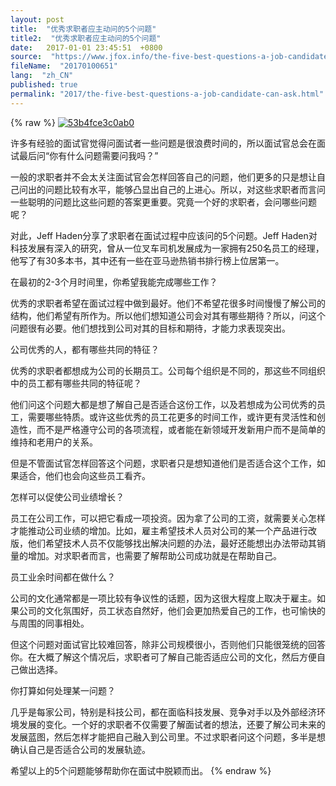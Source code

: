 ```yaml
---
layout: post
title:  "优秀求职者应主动问的5个问题"
title2:  "优秀求职者应主动问的5个问题"
date:   2017-01-01 23:45:51  +0800
source:  "https://www.jfox.info/the-five-best-questions-a-job-candidate-can-ask.html"
fileName:  "20170100651"
lang:  "zh_CN"
published: true
permalink: "2017/the-five-best-questions-a-job-candidate-can-ask.html"
---
```

{% raw %}
[![53b4fce3c0ab0](http://www.jfox.info/wp-content/uploads/2014/07/53b4fce3c0ab0.jpg)](https://www.jfox.info/go.php?url=http://www.jfox.info/wp-content/uploads/2014/07/53b4fce3c0ab0.jpg)

许多有经验的面试官觉得问面试者一些问题是很浪费时间的，所以面试官总会在面试最后问“你有什么问题需要问我吗？”

一般的求职者并不会太关注面试官会怎样回答自己的问题，他们更多的只是想让自己问出的问题比较有水平，能够凸显出自己的上进心。所以，对这些求职者而言问一些聪明的问题比这些问题的答案更重要。究竟一个好的求职者，会问哪些问题呢？

对此，Jeff Haden分享了求职者在面试过程中应该问的5个问题。Jeff Haden对科技发展有深入的研究，曾从一位叉车司机发展成为一家拥有250名员工的经理，他写了有30多本书，其中还有一些在亚马逊热销书排行榜上位居第一。

在最初的2-3个月时间里，你希望我能完成哪些工作？

优秀的求职者希望在面试过程中做到最好。他们不希望花很多时间慢慢了解公司的结构，他们希望有所作为。所以他们想知道公司会对其有哪些期待？所以，问这个问题很有必要。他们想找到公司对其的目标和期待，才能力求表现突出。

公司优秀的人，都有哪些共同的特征？

优秀的求职者都想成为公司的长期员工。公司每个组织是不同的，那这些不同组织中的员工都有哪些共同的特征呢？

他们问这个问题大都是想了解自己是否适合这份工作，以及若想成为公司优秀的员工，需要哪些特质。或许这些优秀的员工花更多的时间工作，或许更有灵活性和创造性，而不是严格遵守公司的各项流程，或者能在新领域开发新用户而不是简单的维持和老用户的关系。

但是不管面试官怎样回答这个问题，求职者只是想知道他们是否适合这个工作，如果适合，他们也会向这些员工看齐。

怎样可以促使公司业绩增长？

员工在公司工作，可以把它看成一项投资。因为拿了公司的工资，就需要关心怎样才能推动公司业绩的增加。比如，雇主希望技术人员对公司的某一个产品进行改版，他们希望技术人员不仅能够找出解决问题的办法，最好还能想出办法带动其销量的增加。对求职者而言，也需要了解帮助公司成功就是在帮助自己。

员工业余时间都在做什么？

公司的文化通常都是一项比较有争议性的话题，因为这很大程度上取决于雇主。如果公司的文化氛围好，员工状态自然好，他们会更加热爱自己的工作，也可愉快的与周围的同事相处。

但这个问题对面试官比较难回答，除非公司规模很小，否则他们只能很笼统的回答你。在大概了解这个情况后，求职者可了解自己能否适应公司的文化，然后方便自己做出选择。

你打算如何处理某一问题？

几乎是每家公司，特别是科技公司，都在面临科技发展、竞争对手以及外部经济环境发展的变化。一个好的求职者不仅需要了解面试者的想法，还要了解公司未来的发展蓝图，然后怎样才能把自己融入到公司里。不过求职者问这个问题，多半是想确认自己是否适合公司的发展轨迹。

希望以上的5个问题能够帮助你在面试中脱颖而出。
{% endraw %}
